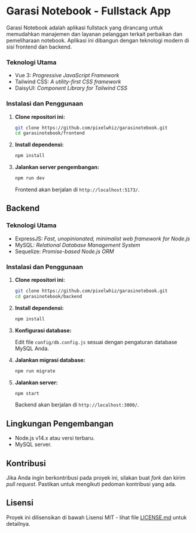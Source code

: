 # Garasi Notebook - Fullstack App

Garasi Notebook adalah aplikasi fullstack yang dirancang untuk memudahkan manajemen dan layanan pelanggan terkait perbaikan dan pemeliharaan notebook. Aplikasi ini dibangun dengan teknologi modern di sisi frontend dan backend.

### Teknologi Utama

- Vue 3: _Progressive JavaScript Framework_
- Tailwind CSS: _A utility-first CSS framework_
- DaisyUI: _Component Library for Tailwind CSS_

### Instalasi dan Penggunaan

1. **Clone repositori ini:**

    ```bash
    git clone https://github.com/pixelwhiz/garasinotebook.git
    cd garasinotebook/frontend
    ```

2. **Install dependensi:**

    ```bash
    npm install
    ```

3. **Jalankan server pengembangan:**

    ```bash
    npm run dev
    ```

    Frontend akan berjalan di `http://localhost:5173/`.

## Backend

### Teknologi Utama
- ExpressJS: _Fast, unopinionated, minimalist web framework for Node.js_
- MySQL: _Relational Database Management System_
- Sequelize: _Promise-based Node.js ORM_

### Instalasi dan Penggunaan

1. **Clone repositori ini:**

    ```bash
    git clone https://github.com/pixelwhiz/garasinotebook.git
    cd garasinotebook/backend
    ```

2. **Install dependensi:**

    ```bash
    npm install
    ```

3. **Konfigurasi database:**

    Edit file `config/db.config.js` sesuai dengan pengaturan database MySQL Anda.

4. **Jalankan migrasi database:**

    ```bash
    npm run migrate
    ```

5. **Jalankan server:**

    ```bash
    npm start
    ```

    Backend akan berjalan di `http://localhost:3000/`.

## Lingkungan Pengembangan

- Node.js v14.x atau versi terbaru.
- MySQL server.

## Kontribusi

Jika Anda ingin berkontribusi pada proyek ini, silakan buat _fork_ dan kirim _pull request_. Pastikan untuk mengikuti pedoman kontribusi yang ada.

## Lisensi

Proyek ini dilisensikan di bawah Lisensi MIT - lihat file [LICENSE.md](LICENSE.md) untuk detailnya.
